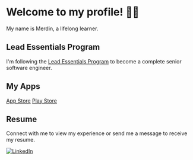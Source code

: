 # Welcome to my profile! 👋🏻

My name is Merdin, a lifelong learner.

## Lead Essentials Program

I'm following the [Lead Essentials Program](https://iosacademy.essentialdeveloper.com/p/ios-lead-essentials) to become a complete senior software engineer.

## My Apps

[App Store](https://apps.apple.com/nl/developer/merdin-kahrimanovic/id1732308905)
[Play Store](https://play.google.com/store/apps/developer?id=Merdin+Kahrimanovi%C4%87)

## Resume
Connect with me to view my experience or send me a message to receive my resume.

[![LinkedIn](https://img.shields.io/badge/LinkedIn%20-%230A66C2.svg?&style=for-the-badge&logo=LinkedIn&logoColor=FFFFFF)](https://www.linkedin.com/in/merdin/) 
